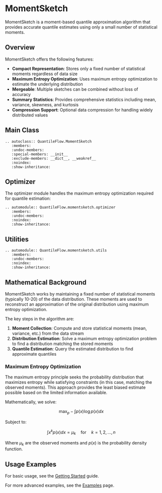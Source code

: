 # MomentSketch

MomentSketch is a moment-based quantile approximation algorithm that provides accurate quantile estimates using only a small number of statistical moments.

## Overview

MomentSketch offers the following features:

* **Compact Representation**: Stores only a fixed number of statistical moments regardless of data size
* **Maximum Entropy Optimization**: Uses maximum entropy optimization to estimate the underlying distribution
* **Mergeable**: Multiple sketches can be combined without loss of accuracy
* **Summary Statistics**: Provides comprehensive statistics including mean, variance, skewness, and kurtosis
* **Compression Support**: Optional data compression for handling widely distributed values

## Main Class

```{eval-rst}
.. autoclass:: QuantileFlow.MomentSketch
   :members:
   :undoc-members:
   :special-members: __init__
   :exclude-members: __dict__, __weakref__
   :noindex:
   :show-inheritance:
```

## Optimizer

The optimizer module handles the maximum entropy optimization required for quantile estimation:

```{eval-rst}
.. automodule:: QuantileFlow.momentsketch.optimizer
   :members:
   :undoc-members:
   :noindex:
   :show-inheritance:
```

## Utilities

```{eval-rst}
.. automodule:: QuantileFlow.momentsketch.utils
   :members:
   :undoc-members:
   :noindex:
   :show-inheritance:
```

## Mathematical Background

MomentSketch works by maintaining a fixed number of statistical moments (typically 10-20) of the data distribution. These moments are used to reconstruct an approximation of the original distribution using maximum entropy optimization.

The key steps in the algorithm are:

1. **Moment Collection**: Compute and store statistical moments (mean, variance, etc.) from the data stream
2. **Distribution Estimation**: Solve a maximum entropy optimization problem to find a distribution matching the stored moments
3. **Quantile Estimation**: Query the estimated distribution to find approximate quantiles

### Maximum Entropy Optimization

The maximum entropy principle seeks the probability distribution that maximizes entropy while satisfying constraints (in this case, matching the observed moments). This approach provides the least biased estimate possible based on the limited information available.

Mathematically, we solve:

$$\max_{p} -\int p(x) \log p(x) dx$$

Subject to:

$$\int x^k p(x) dx = \mu_k \quad \text{for} \quad k = 1, 2, \ldots, n$$

Where $\mu_k$ are the observed moments and $p(x)$ is the probability density function.

## Usage Examples

For basic usage, see the [Getting Started](../getting-started.md) guide.

For more advanced examples, see the [Examples](../examples.md) page. 